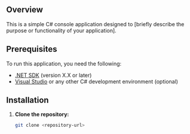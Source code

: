 ## Overview

This is a simple C# console application designed to [briefly describe the purpose or functionality of your application]. 

## Prerequisites

To run this application, you need the following:

- [.NET SDK](https://dotnet.microsoft.com/download) (version X.X or later)
- [Visual Studio](https://visualstudio.microsoft.com/) or any other C# development environment (optional)

## Installation

1. **Clone the repository:**

   ```bash
   git clone <repository-url>
